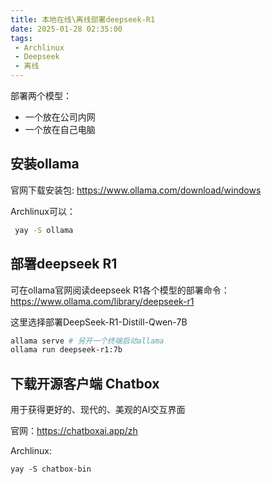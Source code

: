 ```yaml
---
title: 本地在线\离线部署deepseek-R1
date: 2025-01-28 02:35:00
tags: 
 - Archlinux
 - Deepseek
 - 离线
---
```

部署两个模型：

* 一个放在公司内网
* 一个放在自己电脑

## 安装ollama

官网下载安装包: <https://www.ollama.com/download/windows>

Archlinux可以：

```bash
 yay -S ollama
```

## 部署deepseek R1

可在ollama官网阅读deepseek R1各个模型的部署命令：<https://www.ollama.com/library/deepseek-r1>

这里选择部署DeepSeek-R1-Distill-Qwen-7B

```bash
allama serve # 另开一个终端启动allama
ollama run deepseek-r1:7b
```

## 下载开源客户端 Chatbox

用于获得更好的、现代的、美观的AI交互界面

官网：<https://chatboxai.app/zh>

Archlinux:
```
yay -S chatbox-bin
```

